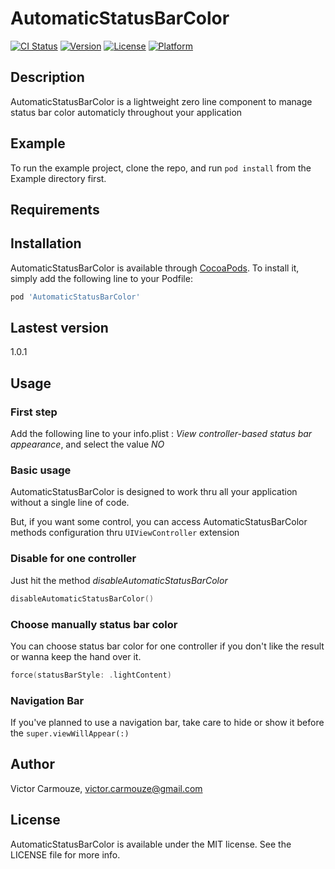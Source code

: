 # AutomaticStatusBarColor

[![CI Status](http://img.shields.io/travis/dk53/AutomaticStatusBarColor.svg?style=flat)](https://travis-ci.org/dk53/AutomaticStatusBarColor)
[![Version](https://img.shields.io/cocoapods/v/AutomaticStatusBarColor.svg?style=flat)](http://cocoapods.org/pods/AutomaticStatusBarColor)
[![License](https://img.shields.io/cocoapods/l/AutomaticStatusBarColor.svg?style=flat)](http://cocoapods.org/pods/AutomaticStatusBarColor)
[![Platform](https://img.shields.io/cocoapods/p/AutomaticStatusBarColor.svg?style=flat)](http://cocoapods.org/pods/AutomaticStatusBarColor)

## Description
AutomaticStatusBarColor is a lightweight zero line component to manage status bar color automaticly throughout your application 

## Example

To run the example project, clone the repo, and run `pod install` from the Example directory first.

## Requirements

## Installation

AutomaticStatusBarColor is available through [CocoaPods](http://cocoapods.org). To install
it, simply add the following line to your Podfile:

```ruby
pod 'AutomaticStatusBarColor'
```

## Lastest version

1.0.1

## Usage
### First step
Add the following line to your info.plist : *View controller-based status bar appearance*, and select the value *NO*

### Basic usage

AutomaticStatusBarColor is designed to work thru all your application without a single line of code. 

But, if you want some control, you can access AutomaticStatusBarColor methods configuration thru `UIViewController` extension

### Disable for one controller
Just hit the method *disableAutomaticStatusBarColor*

```swift
disableAutomaticStatusBarColor()
```

### Choose manually status bar color

You can choose status bar color for one controller if you don't like the result or wanna keep the hand over it.

```swift
force(statusBarStyle: .lightContent)
```

### Navigation Bar

If you've planned to use a navigation bar, take care to hide or show it before the `super.viewWillAppear(:)`

## Author

Victor Carmouze, victor.carmouze@gmail.com

## License

AutomaticStatusBarColor is available under the MIT license. See the LICENSE file for more info.
